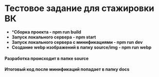 # Тестовое задание для стажировки ВК

* ***Сборка проекта - npm run build**
* **Запуск локального сервера - npm start**
* **Запуск локального сервера с минификациями - npm run dev**
* **Создание webp изображений в папку source/img - npm run webp**
<!-- * **Тестирование кода - npm test** -->
<!-- *Editorconfig, stylelint, eslint* -->

#### Разработка происходит в папке source
#### Итоговый код после минификаций попадает в папку docs
